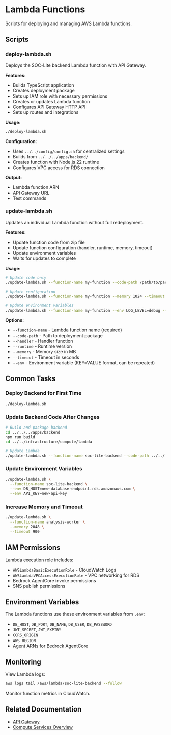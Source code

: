 # Lambda Functions

Scripts for deploying and managing AWS Lambda functions.

## Scripts

### deploy-lambda.sh

Deploys the SOC-Lite backend Lambda function with API Gateway.

**Features:**
- Builds TypeScript application
- Creates deployment package
- Sets up IAM role with necessary permissions
- Creates or updates Lambda function
- Configures API Gateway HTTP API
- Sets up routes and integrations

**Usage:**
```bash
./deploy-lambda.sh
```

**Configuration:**
- Uses `../../config/config.sh` for centralized settings
- Builds from `../../../apps/backend/`
- Creates function with Node.js 22 runtime
- Configures VPC access for RDS connection

**Output:**
- Lambda function ARN
- API Gateway URL
- Test commands

### update-lambda.sh

Updates an individual Lambda function without full redeployment.

**Features:**
- Update function code from zip file
- Update function configuration (handler, runtime, memory, timeout)
- Update environment variables
- Waits for updates to complete

**Usage:**
```bash
# Update code only
./update-lambda.sh --function-name my-function --code-path /path/to/package.zip

# Update configuration
./update-lambda.sh --function-name my-function --memory 1024 --timeout 300

# Update environment variables
./update-lambda.sh --function-name my-function --env LOG_LEVEL=debug --env NODE_ENV=production
```

**Options:**
- `--function-name` - Lambda function name (required)
- `--code-path` - Path to deployment package
- `--handler` - Handler function
- `--runtime` - Runtime version
- `--memory` - Memory size in MB
- `--timeout` - Timeout in seconds
- `--env` - Environment variable (KEY=VALUE format, can be repeated)

## Common Tasks

### Deploy Backend for First Time
```bash
./deploy-lambda.sh
```

### Update Backend Code After Changes
```bash
# Build and package backend
cd ../../../apps/backend
npm run build
cd ../../infrastructure/compute/lambda

# Update Lambda
./update-lambda.sh --function-name soc-lite-backend --code-path ../../../apps/backend/lambda-package.zip
```

### Update Environment Variables
```bash
./update-lambda.sh \
  --function-name soc-lite-backend \
  --env DB_HOST=new-database-endpoint.rds.amazonaws.com \
  --env API_KEY=new-api-key
```

### Increase Memory and Timeout
```bash
./update-lambda.sh \
  --function-name analysis-worker \
  --memory 2048 \
  --timeout 900
```

## IAM Permissions

Lambda execution role includes:
- `AWSLambdaBasicExecutionRole` - CloudWatch Logs
- `AWSLambdaVPCAccessExecutionRole` - VPC networking for RDS
- Bedrock AgentCore invoke permissions
- SNS publish permissions

## Environment Variables

The Lambda functions use these environment variables from `.env`:
- `DB_HOST`, `DB_PORT`, `DB_NAME`, `DB_USER`, `DB_PASSWORD`
- `JWT_SECRET`, `JWT_EXPIRY`
- `CORS_ORIGIN`
- `AWS_REGION`
- Agent ARNs for Bedrock AgentCore

## Monitoring

View Lambda logs:
```bash
aws logs tail /aws/lambda/soc-lite-backend --follow
```

Monitor function metrics in CloudWatch.

## Related Documentation

- [API Gateway](../api-gateway/README.md)
- [Compute Services Overview](../README.md)
